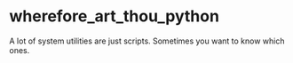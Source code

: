 # wherefore_art_thou_python

A lot of system utilities are just scripts.
Sometimes you want to know which ones.
